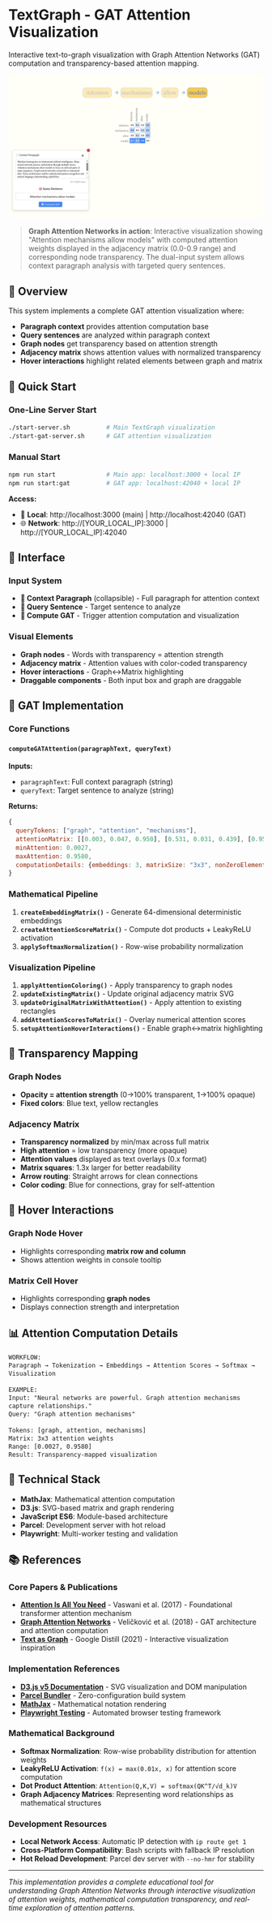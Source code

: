 # TextGraph - GAT Attention Visualization

Interactive text-to-graph visualization with Graph Attention Networks (GAT) computation and transparency-based attention mapping.

![TextGraph GAT Visualization](screenshots/gat-test-worker-2-1756616821922.png)

> **Graph Attention Networks in action**: Interactive visualization showing "Attention mechanisms allow models" with computed attention weights displayed in the adjacency matrix (0.0-0.9 range) and corresponding node transparency. The dual-input system allows context paragraph analysis with targeted query sentences.

## 🎯 Overview

This system implements a complete GAT attention visualization where:
- **Paragraph context** provides attention computation base
- **Query sentences** are analyzed within paragraph context  
- **Graph nodes** get transparency based on attention strength
- **Adjacency matrix** shows attention values with normalized transparency
- **Hover interactions** highlight related elements between graph and matrix

## 🚀 Quick Start

### One-Line Server Start
```bash
./start-server.sh          # Main TextGraph visualization
./start-gat-server.sh      # GAT attention visualization
```

### Manual Start
```bash
npm run start              # Main app: localhost:3000 + local IP
npm run start:gat          # GAT app: localhost:42040 + local IP
```

**Access:**
- 📍 **Local**: http://localhost:3000 (main) | http://localhost:42040 (GAT)  
- 🌐 **Network**: http://[YOUR_LOCAL_IP]:3000 | http://[YOUR_LOCAL_IP]:42040

## 📱 Interface

### Input System
- **📄 Context Paragraph** (collapsible) - Full paragraph for attention context
- **🎯 Query Sentence** - Target sentence to analyze  
- **🔄 Compute GAT** - Trigger attention computation and visualization

### Visual Elements
- **Graph nodes** - Words with transparency = attention strength
- **Adjacency matrix** - Attention values with color-coded transparency
- **Hover interactions** - Graph↔Matrix highlighting
- **Draggable components** - Both input box and graph are draggable

## 🧠 GAT Implementation

### Core Functions

#### `computeGATAttention(paragraphText, queryText)`
**Inputs:**
- `paragraphText`: Full context paragraph (string)
- `queryText`: Target sentence to analyze (string)

**Returns:**
```javascript
{
  queryTokens: ["graph", "attention", "mechanisms"],
  attentionMatrix: [[0.003, 0.047, 0.950], [0.531, 0.031, 0.439], [0.958, 0.039, 0.003]],
  minAttention: 0.0027,
  maxAttention: 0.9580,
  computationDetails: {embeddings: 3, matrixSize: "3x3", nonZeroElements: 6}
}
```

### Mathematical Pipeline

1. **`createEmbeddingMatrix()`** - Generate 64-dimensional deterministic embeddings
2. **`createAttentionScoreMatrix()`** - Compute dot products + LeakyReLU activation  
3. **`applySoftmaxNormalization()`** - Row-wise probability normalization

### Visualization Pipeline

1. **`applyAttentionColoring()`** - Apply transparency to graph nodes
2. **`updateExistingMatrix()`** - Update original adjacency matrix SVG
3. **`updateOriginalMatrixWithAttention()`** - Apply attention to existing rectangles
4. **`addAttentionScoresToMatrix()`** - Overlay numerical attention scores
5. **`setupAttentionHoverInteractions()`** - Enable graph↔matrix highlighting

## 🎨 Transparency Mapping

### Graph Nodes
- **Opacity = attention strength** (0→100% transparent, 1→100% opaque)
- **Fixed colors**: Blue text, yellow rectangles

### Adjacency Matrix  
- **Transparency normalized** by min/max across full matrix
- **High attention** = low transparency (more opaque)
- **Attention values** displayed as text overlays (0.x format)
- **Matrix squares**: 1.3x larger for better readability
- **Arrow routing**: Straight arrows for clean connections
- **Color coding**: Blue for connections, gray for self-attention

## 🎯 Hover Interactions

### Graph Node Hover
- Highlights corresponding **matrix row and column**
- Shows attention weights in console tooltip

### Matrix Cell Hover  
- Highlights corresponding **graph nodes**
- Displays connection strength and interpretation

## 📊 Attention Computation Details

```
WORKFLOW:
Paragraph → Tokenization → Embeddings → Attention Scores → Softmax → Visualization

EXAMPLE:
Input: "Neural networks are powerful. Graph attention mechanisms capture relationships."
Query: "Graph attention mechanisms"

Tokens: [graph, attention, mechanisms]
Matrix: 3x3 attention weights
Range: [0.0027, 0.9580]
Result: Transparency-mapped visualization
```

## 🔧 Technical Stack

- **MathJax**: Mathematical attention computation
- **D3.js**: SVG-based matrix and graph rendering  
- **JavaScript ES6**: Module-based architecture
- **Parcel**: Development server with hot reload
- **Playwright**: Multi-worker testing and validation

## 📚 References

### Core Papers & Publications
- **[Attention Is All You Need](https://arxiv.org/abs/1706.03762)** - Vaswani et al. (2017) - Foundational transformer attention mechanism
- **[Graph Attention Networks](https://arxiv.org/abs/1710.10903)** - Veličković et al. (2018) - GAT architecture and attention computation
- **[Text as Graph](https://distill.pub/2021/gnn-intro/)** - Google Distill (2021) - Interactive visualization inspiration

### Implementation References  
- **[D3.js v5 Documentation](https://d3js.org/)** - SVG visualization and DOM manipulation
- **[Parcel Bundler](https://parceljs.org/)** - Zero-configuration build system
- **[MathJax](https://www.mathjax.org/)** - Mathematical notation rendering
- **[Playwright Testing](https://playwright.dev/)** - Automated browser testing framework

### Mathematical Background
- **Softmax Normalization**: Row-wise probability distribution for attention weights
- **LeakyReLU Activation**: `f(x) = max(0.01x, x)` for attention score computation
- **Dot Product Attention**: `Attention(Q,K,V) = softmax(QK^T/√d_k)V`
- **Graph Adjacency Matrices**: Representing word relationships as mathematical structures

### Development Resources
- **Local Network Access**: Automatic IP detection with `ip route get 1`
- **Cross-Platform Compatibility**: Bash scripts with fallback IP resolution
- **Hot Reload Development**: Parcel dev server with `--no-hmr` for stability

---

*This implementation provides a complete educational tool for understanding Graph Attention Networks through interactive visualization of attention weights, mathematical computation transparency, and real-time exploration of attention patterns.*